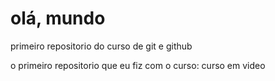# olá, mundo
primeiro repositorio do curso de git e github

o primeiro repositorio que eu fiz com o curso: curso em video